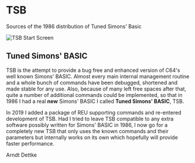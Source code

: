 # TSB
Sources of the 1986 distribution of Tuned Simons' Basic

![TSB Start Screen](https://www.godot64.de/download/tsb_startscreen.gif "TSB Start Screen")

## Tuned Simons' BASIC

TSB is the attempt to provide a bug free and enhanced version of C64's well known Simons' BASIC. Almost
every main internal management routine and a whole bunch of commands have been debugged, shortened and
made stable for any use. Also, because of many left free spaces after that, quite a number of additional
commands could be implemented, so that in 1986 I had a real **new** Simons' BASIC I called **Tuned Simons'
BASIC**, TSB.

In 2019 I added a package of REU supporting commands and re-entered development of TSB. Had I tried to
leave TSB compatible to any extra software possibly written for Simons' BASIC in 1986, I now go for a
completely new TSB that only uses the known commands and their parameters but internally works on its
own which hopefully will provide faster performance.

Arndt Dettke
